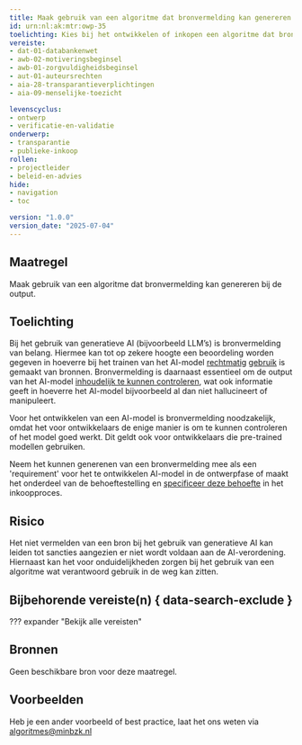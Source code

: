```yaml
---
title: Maak gebruik van een algoritme dat bronvermelding kan genereren bij de output
id: urn:nl:ak:mtr:owp-35
toelichting: Kies bij het ontwikkelen of inkopen een algoritme dat bronvermelding kan genereren bij de output, zodat een beoordeling kan worden gegeven of het algoritme naar behoren functioneert.
vereiste:
- dat-01-databankenwet
- awb-02-motiveringsbeginsel
- awb-01-zorgvuldigheidsbeginsel
- aut-01-auteursrechten
- aia-28-transparantieverplichtingen
- aia-09-menselijke-toezicht

levenscyclus:
- ontwerp
- verificatie-en-validatie
onderwerp:
- transparantie
- publieke-inkoop
rollen:
- projectleider
- beleid-en-advies
hide:
- navigation
- toc

version: "1.0.0"
version_date: "2025-07-04"
---
```


<!-- tags -->

## Maatregel
Maak gebruik van een algoritme dat bronvermelding kan genereren bij de output.

## Toelichting
Bij het gebruik van generatieve AI (bijvoorbeeld LLM’s) is bronvermelding van belang.
Hiermee kan tot op zekere hoogte een beoordeling worden gegeven in hoeverre bij het trainen van het AI-model [rechtmatig](../vereisten/aut-01-auteursrechten.md) [gebruik](../vereisten/dat-01-databankenwet.md) is gemaakt van bronnen.
Bronvermelding is daarnaast essentieel om de output van het AI-model [inhoudelijk te kunnen controleren](../../levenscyclus/verificatie-en-validatie.md), wat ook informatie geeft in hoeverre het AI-model bijvoorbeeld al dan niet hallucineert of manipuleert.

Voor het ontwikkelen van een AI-model is bronvermelding noodzakelijk, omdat het voor ontwikkelaars de enige manier is om te kunnen controleren of het model goed werkt. Dit geldt ook voor ontwikkelaars die pre-trained modellen gebruiken.

Neem het kunnen generenen van een bronvermelding mee als een 'requirement' voor het te ontwikkelen AI-model in de ontwerpfase of maakt het onderdeel van de behoeftestelling en [specificeer deze behoefte](2-owp-27-maak-vereisten-onderdeel-van-programma-van-eisen.md) in het inkoopproces.

## Risico
Het niet vermelden van een bron bij het gebruik van generatieve AI kan leiden tot sancties aangezien er niet wordt voldaan aan de AI-verordening. Hiernaast kan het voor onduidelijkheden zorgen bij het gebruik van een algoritme wat verantwoord gebruik in de weg kan zitten.

## Bijbehorende vereiste(n) { data-search-exclude }
<!-- Hier volgt een lijst met vereisten op basis van de in de metadata ingevulde vereiste -->

<!-- Let op! onderstaande regel met 'list_vereisten_on_maatregelen_page' niet weghalen! Deze maakt automatisch een lijst van bijbehorende verseisten op basis van de metadata  -->
??? expander "Bekijk alle vereisten"
    <!-- list_vereisten_on_maatregelen_page -->

## Bronnen
<!-- Vul hier de relevante bronnen in voor deze maatregel -->
Geen beschikbare bron voor deze maatregel.

## Voorbeelden
<!-- Voeg hier een voorbeeld toe, door er bijvoorbeeld naar te verwijzen -->
Heb je een ander voorbeeld of best practice, laat het ons weten via [algoritmes@minbzk.nl](mailto:algoritmes@minbzk.nl)
